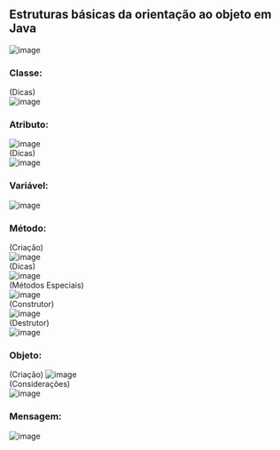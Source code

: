 ## Estruturas básicas da orientação ao objeto em Java

![image](https://user-images.githubusercontent.com/122856066/236979330-e7849dba-c8fd-477b-a14e-f4cabf94e22f.png)
### Classe:
(Dicas)<br>
![image](https://user-images.githubusercontent.com/122856066/236991141-eaf65b6e-1014-44d1-974b-635bb849879d.png)
### Atributo:
![image](https://user-images.githubusercontent.com/122856066/236991231-1639ef3c-1c23-467f-bc0e-9babc2c910e0.png)<br>
(Dicas)<br>
![image](https://user-images.githubusercontent.com/122856066/236991614-7f40d491-9f69-42cb-bb1e-48642bb747c0.png)
### Variável:
![image](https://user-images.githubusercontent.com/122856066/236991368-e79a908b-7a56-4813-949e-804d5fe37ede.png)
### Método:
(Criação)<br>
![image](https://user-images.githubusercontent.com/122856066/236993626-9e357fb1-05ed-4b82-beb2-dbe084f18b3f.png)<br>
(Dicas)<br>
![image](https://user-images.githubusercontent.com/122856066/236993772-f2752a2f-6b64-4089-8e12-37b9095449a4.png)
<br>(Métodos Especiais)<br>
![image](https://user-images.githubusercontent.com/122856066/236994831-c7259cbe-c209-4255-b4e7-a7330ed4550c.png)
<br>(Construtor)<br>
![image](https://user-images.githubusercontent.com/122856066/236996115-b2322815-4c6f-4f61-8aa1-136652f01146.png)
<br>(Destrutor)<br>
![image](https://user-images.githubusercontent.com/122856066/236995976-baa6d81d-f791-430b-b30a-6cf01d0c19ff.png)
### Objeto:
(Criação)
![image](https://user-images.githubusercontent.com/122856066/237006574-cdd372f3-c682-4faa-a0db-00a9ded3311f.png)
<br>(Considerações)<br>
![image](https://user-images.githubusercontent.com/122856066/237007332-417f18c5-080b-4197-a4ff-cf30b952efbd.png)
### Mensagem:
![image](https://user-images.githubusercontent.com/122856066/237007445-b0505230-c269-4122-ad88-f4883ad80789.png)

